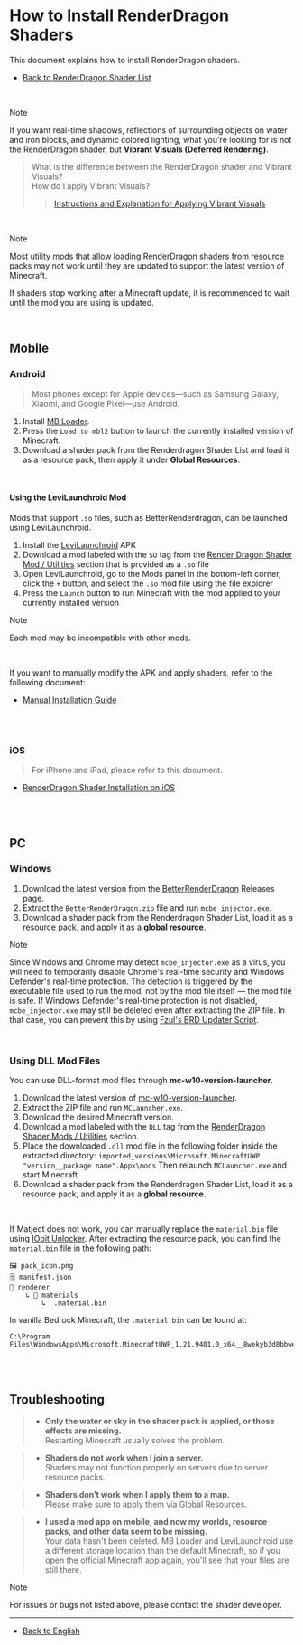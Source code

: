 # How to Install RenderDragon Shaders

This document explains how to install RenderDragon shaders.

- [Back to RenderDragon Shader List](/README.md)

<br>

> [!NOTE]
> If you want real-time shadows, reflections of surrounding objects on water and iron blocks, and dynamic colored lighting, what you're looking for is not the RenderDragon shader, but **Vibrant Visuals (Deferred Rendering)**.

> What is the difference between the RenderDragon shader and Vibrant Visuals?  
> How do I apply Vibrant Visuals?  
> > [Instructions and Explanation for Applying Vibrant Visuals](/docs/virbrant_visuals.md)

<br>

> [!NOTE]
> Most utility mods that allow loading RenderDragon shaders from resource packs may not work until they are updated to support the latest version of Minecraft.
>
> If shaders stop working after a Minecraft update, it is recommended to wait until the mod you are using is updated.

<br>

## Mobile

### Android

> Most phones except for Apple devices—such as Samsung Galaxy, Xiaomi, and Google Pixel—use Android.

1. Install [MB Loader](https://github.com/DominoKorean/Render-dragon-shader-list/blob/main/README.md#mb-loader).
2. Press the `Load to mbl2` button to launch the currently installed version of Minecraft.
3. Download a shader pack from the Renderdragon Shader List and load it as a resource pack, then apply it under **Global Resources**.

<br>

#### Using the LeviLaunchroid Mod

Mods that support `.so` files, such as BetterRenderdragon, can be launched using LeviLaunchroid.

1. Install the [LeviLaunchroid](https://github.com/LiteLDev/LeviLaunchroid/releases) APK
2. Download a mod labeled with the `SO` tag from the [Render Dragon Shader Mod / Utilities](https://github.com/DominoKorean/Render-dragon-shader-list?tab=readme-ov-file#render-dragon-shader-mod--utilities) section that is provided as a `.so` file
3. Open LeviLaunchroid, go to the Mods panel in the bottom-left corner, click the `+` button, and select the `.so` mod file using the file explorer
4. Press the `Launch` button to run Minecraft with the mod applied to your currently installed version

> [!NOTE]
> Each mod may be incompatible with other mods.


<br>

If you want to manually modify the APK and apply shaders, refer to the following document:
* [Manual Installation Guide](android.md)

<br>
<br>

### iOS

> For iPhone and iPad, please refer to this document.

* [RenderDragon Shader Installation on iOS](iOS.md)

<br>
<br>

## PC

### Windows

1. Download the latest version from the [BetterRenderDragon](https://github.com/QYCottage/BetterRenderDragon/releases) Releases page.
2. Extract the `BetterRenderDragon.zip` file and run `mcbe_injector.exe`.
3. Download a shader pack from the Renderdragon Shader List, load it as a resource pack, and apply it as a **global resource**.

> [!NOTE]
> Since Windows and Chrome may detect `mcbe_injector.exe` as a virus, you will need to temporarily disable Chrome's real-time security and Windows Defender's real-time protection.
> The detection is triggered by the executable file used to run the mod, not by the mod file itself — the mod file is safe.
> If Windows Defender's real-time protection is not disabled, `mcbe_injector.exe` may still be deleted even after extracting the ZIP file. In that case, you can prevent this by using [Fzul's BRD Updater Script](https://github.com/faizul726/brd-updater-script).

<br>

### Using DLL Mod Files

You can use DLL-format mod files through **mc-w10-version-launcher**.

1. Download the latest version of [mc-w10-version-launcher](https://github.com/QYCottage/mc-w10-version-launcher/releases).
2. Extract the ZIP file and run `MCLauncher.exe`.
3. Download the desired Minecraft version.
4. Download a mod labeled with the `DLL` tag from the [RenderDragon Shader Mods / Utilities](https://github.com/DominoKorean/Render-dragon-shader-list/blob/main/language/ko_kr/README.md#%EB%A0%8C%EB%8D%94%EB%93%9C%EB%9E%98%EA%B3%A4-%EC%85%B0%EC%9D%B4%EB%8D%94-%EB%AA%A8%EB%93%9C--%EC%9C%A0%ED%8B%B8%EB%A6%AC%ED%8B%B0) section.
5. Place the downloaded `.dll` mod file in the following folder inside the extracted directory:
   `imported_versions\Microsoft.MinecraftUWP "version__package name".Appx\mods`
   Then relaunch `MCLauncher.exe` and start Minecraft.
6. Download a shader pack from the Renderdragon Shader List, load it as a resource pack, and apply it as a **global resource**.

<br>

If Matject does not work, you can manually replace the `material.bin` file using [IObit Unlocker](https://www.iobit.com/en/iobit-unlocker.php).
After extracting the resource pack, you can find the `material.bin` file in the following path:

```
🖼️ pack_icon.png
🗒️ manifest.json
📁 renderer
    ↳ 📁 materials
        ↳  .material.bin
```

In vanilla Bedrock Minecraft, the `.material.bin` can be found at:

```
C:\Program Files\WindowsApps\Microsoft.MinecraftUWP_1.21.9401.0_x64__8wekyb3d8bbwe\data\renderer\materials
```

<br>
<br>

## Troubleshooting

> - **Only the water or sky in the shader pack is applied, or those effects are missing.**  
> Restarting Minecraft usually solves the problem.

> - **Shaders do not work when I join a server.**  
> Shaders may not function properly on servers due to server resource packs.

> - **Shaders don’t work when I apply them to a map.**  
> Please make sure to apply them via Global Resources.

> - **I used a mod app on mobile, and now my worlds, resource packs, and other data seem to be missing.**  
> Your data hasn't been deleted. MB Loader and LeviLaunchroid use a different storage location than the default Minecraft, so if you open the official Minecraft app again, you'll see that your files are still there.


> [!NOTE]  
> For issues or bugs not listed above, please contact the shader developer.

---

* [Back to English](/docs/installation/README.md)
